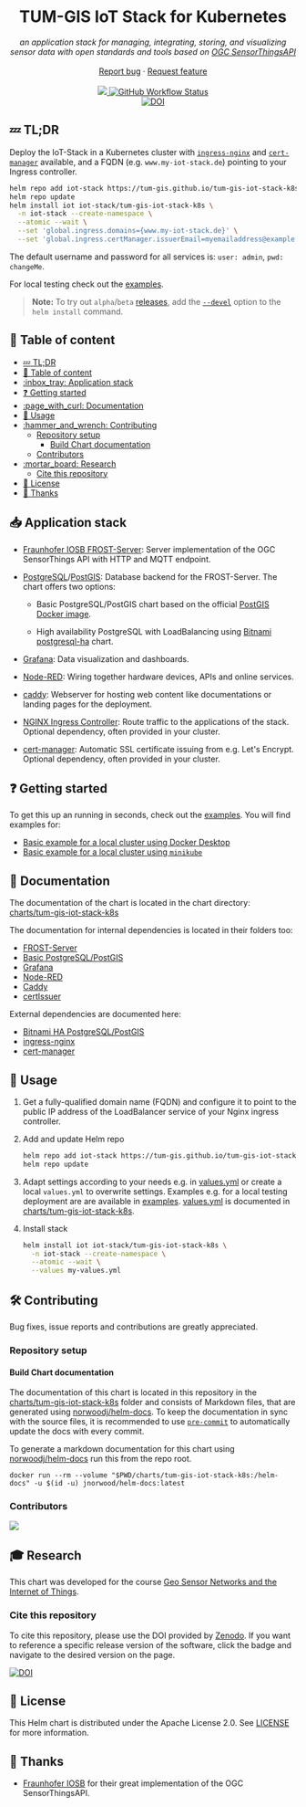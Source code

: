 <h1 align="center">TUM-GIS IoT Stack for Kubernetes</h1>

<p align="center">
  <em>an application stack for managing, integrating, storing,
  and visualizing sensor data with open standards and tools based on <a title="Open Geospatial Consortium Homepage" href="https://www.ogc.org/standards/sensorthings">OGC SensorThingsAPI</a>
  </em>
  <br />
  <br />
  <a href="https://github.com/tum-gis/tum-gis-iot-stack-k8s/issues/new/choose">Report bug</a>
  ·
  <a href="https://github.com/tum-gis/tum-gis-iot-stack-k8s/issues/new/choose">Request feature</a>
  <br />
  <br />
  <a href="https://github.com/tum-gis/tum-gis-iot-stack-k8s/releases" title="Latest release">
    <img src="https://img.shields.io/github/v/release/tum-gis/tum-gis-iot-stack-k8s">
  </a>
    <a href="https://github.com/tum-gis/tum-gis-iot-stack-k8s/blob/main/CHANGELOG.md">
    <img alt="GitHub Workflow Status" src="https://img.shields.io/github/actions/workflow/status/tum-gis/tum-gis-iot-stack-k8s/chart-releaser.yml?label=Helm%20release&logo=helm">
  </a>
  <br />
  <a href="https://doi.org/10.5281/zenodo.7759805">
    <img src="https://zenodo.org/badge/DOI/10.5281/zenodo.7759805.svg" alt="DOI" />
  </a>
</p>

## :zzz: TL;DR

Deploy the IoT-Stack in a Kubernetes cluster with
[`ingress-nginx`](https://kubernetes.github.io/ingress-nginx) and
[`cert-manager`](https://cert-manager.io/) available,
and a FQDN (e.g. `www.my-iot-stack.de`) pointing to your Ingress controller.

```bash
helm repo add iot-stack https://tum-gis.github.io/tum-gis-iot-stack-k8s
helm repo update
helm install iot iot-stack/tum-gis-iot-stack-k8s \
  -n iot-stack --create-namespace \
  --atomic --wait \
  --set 'global.ingress.domains={www.my-iot-stack.de}' \
  --set 'global.ingress.certManager.issuerEmail=myemailaddress@example.de'
```

The default username and password for all services is: `user: admin`, `pwd: changeMe`.

For local testing check out the [examples](examples).

> **Note:** To try out
> `alpha`/`beta` [releases](https://github.com/tum-gis/tum-gis-iot-stack-k8s/releases),
> add the [`--devel`](https://helm.sh/docs/helm/helm_install/#options)
> option to the `helm install` command.

## :book: Table of content

- [:zzz: TL;DR](#zzz-tldr)
- [:book: Table of content](#book-table-of-content)
- [:inbox\_tray: Application stack](#inbox_tray-application-stack)
- [:question: Getting started](#question-getting-started)
- [:page\_with\_curl: Documentation](#page_with_curl-documentation)
- [:rocket: Usage](#rocket-usage)
- [:hammer\_and\_wrench: Contributing](#hammer_and_wrench-contributing)
  - [Repository setup](#repository-setup)
    - [Build Chart documentation](#build-chart-documentation)
  - [Contributors](#contributors)
- [:mortar\_board: Research](#mortar_board-research)
  - [Cite this repository](#cite-this-repository)
- [:memo: License](#memo-license)
- [:handshake: Thanks](#handshake-thanks)

## :inbox_tray: Application stack

- [Fraunhofer IOSB FROST-Server](https://github.com/FraunhoferIOSB/FROST-Server):
  Server implementation of the OGC SensorThings API with HTTP and MQTT endpoint.

- [PostgreSQL](https://www.postgresql.org/)/[PostGIS](https://postgis.net/):
  Database backend for the FROST-Server. The chart offers two options:

  - Basic PostgreSQL/PostGIS chart based on the official
    [PostGIS Docker image](https://registry.hub.docker.com/r/postgis/postgis/).

  - High availability PostgreSQL with LoadBalancing using
    [Bitnami postgresql-ha](https://artifacthub.io/packages/helm/bitnami/postgresql-ha) chart.

- [Grafana](https://grafana.com/):
  Data visualization and dashboards.

- [Node-RED](https://nodered.org/):
  Wiring together hardware devices, APIs and online services.

- [caddy](https://caddyserver.com/):
  Webserver for hosting web content like documentations or landing pages for the deployment.

- [NGINX Ingress Controller](https://docs.nginx.com/nginx-ingress-controller/):
  Route traffic to the applications of the stack.
  Optional dependency, often provided in your cluster.

- [cert-manager](https://cert-manager.io/docs/):
  Automatic SSL certificate issuing from e.g. Let's Encrypt.
  Optional dependency, often provided in your cluster.

## :question: Getting started

To get this up an running in seconds, check out the [examples](examples). You will find examples for:

- [Basic example for a local cluster using Docker Desktop](examples/docker-desktop/)
- [Basic example for a local cluster using `minikube`](examples/minikube/)

## :page_with_curl: Documentation

The documentation of the chart is located in the chart directory:
[charts/tum-gis-iot-stack-k8s](charts/tum-gis-iot-stack-k8s)

The documentation for internal dependencies is located in their folders too:

- [FROST-Server](charts/tum-gis-iot-stack-k8s/charts/frostweb)
- [Basic PostgreSQL/PostGIS](charts/tum-gis-iot-stack-k8s/charts/frostdb)
- [Grafana](charts/tum-gis-iot-stack-k8s/charts/grafana)
- [Node-RED](charts/tum-gis-iot-stack-k8s/charts/nodered)
- [Caddy](charts/tum-gis-iot-stack-k8s/charts/caddy)
- [certIssuer](charts/tum-gis-iot-stack-k8s/charts/certIssuer)

External dependencies are documented here:

- [Bitnami HA PostgreSQL/PostGIS](https://artifacthub.io/packages/helm/bitnami/postgresql-ha)
- [ingress-nginx](https://kubernetes.github.io/ingress-nginx/)
- [cert-manager](https://cert-manager.io/docs/)

## :rocket: Usage

1. Get a fully-qualified domain name (FQDN) and configure it to point to
   the public IP address of the LoadBalancer service of your Nginx
   ingress controller.

2. Add and update Helm repo

   ```bash
   helm repo add iot-stack https://tum-gis.github.io/tum-gis-iot-stack-k8s
   helm repo update
   ```

3. Adapt settings according to your needs e.g. in [values.yml](charts/tum-gis-iot-stack-k8s/values.yaml)
   or create a local `values.yml` to overwrite settings.
   Examples e.g. for a local testing deployment are are available in
   [examples](examples).
   [values.yml](charts/tum-gis-iot-stack-k8s/values.yaml) is documented in [charts/tum-gis-iot-stack-k8s](charts/tum-gis-iot-stack-k8s).

4. Install stack

   ```bash
   helm install iot iot-stack/tum-gis-iot-stack-k8s \
     -n iot-stack --create-namespace \
     --atomic --wait \
     --values my-values.yml
   ```

## :hammer_and_wrench: Contributing

Bug fixes, issue reports and contributions are greatly appreciated.

### Repository setup

#### Build Chart documentation

The documentation of this chart is located in this repository in the
[charts/tum-gis-iot-stack-k8s](charts/tum-gis-iot-stack-k8s) folder and consists of Markdown files,
that are generated using
[norwoodj/helm-docs](https://github.com/norwoodj/helm-docs).
To keep the documentation in sync with the source files, it is recommended
to use [`pre-commit`](https://github.com/pre-commit/pre-commit) to automatically
update the docs with every commit.

To generate a markdown documentation for this chart
using [norwoodj/helm-docs](https://github.com/norwoodj/helm-docs)
run this from the repo root.

```shell
docker run --rm --volume "$PWD/charts/tum-gis-iot-stack-k8s:/helm-docs" -u $(id -u) jnorwood/helm-docs:latest
```

### Contributors

<a href="https://github.com/tum-gis/tum-gis-iot-stack-k8s/graphs/contributors">
  <img src="https://contrib.rocks/image?repo=tum-gis/tum-gis-iot-stack-k8s" />
</a>

## :mortar_board: Research

This chart was developed for the course
[Geo Sensor Networks and the Internet of Things](https://wiki.tum.de/display/geosensorweb).

### Cite this repository

To cite this repository, please use the DOI provided by [Zenodo](https://zenodo.org).
If you want to reference a specific release version of the software, click the badge
and navigate to the desired version on the page.

[![DOI](https://zenodo.org/badge/DOI/10.5281/zenodo.7759805.svg)](https://doi.org/10.5281/zenodo.7759805)

## :memo: License

This Helm chart is distributed under the Apache License 2.0. See [LICENSE](LICENSE) for more information.

## :handshake: Thanks

- [Fraunhofer IOSB](https://www.iosb.fraunhofer.de/de/projekte-produkte/frostserver.html) for their great implementation of the OGC SensorThingsAPI.
